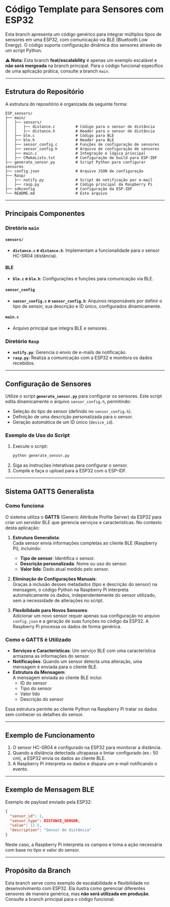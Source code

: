 # Código Template para Sensores com ESP32

Esta branch apresenta um código genérico para integrar múltiplos tipos de sensores em uma ESP32, com comunicação via BLE (Bluetooth Low Energy). O código suporta configuração dinâmica dos sensores através de um script Python.

⚠️ **Nota:** Esta branch **feat/escalability** é apenas um exemplo escalável e **não será mergeada** na branch principal. Para o código funcional específico de uma aplicação prática, consulte a branch `main`.

---

## Estrutura do Repositório

A estrutura do repositório é organizada da seguinte forma:

```
ESP_sensors/
├── main/
│   ├── sensors/
│   │   ├── distance.c         # Código para o sensor de distância
│   │   ├── distance.h         # Header para o sensor de distância
│   ├── ble.c                  # Código para BLE
│   ├── ble.h                  # Header para BLE
│   ├── sensor_config.c        # Funções de configuração de sensores
│   ├── sensor_config.h        # Arquivo de configuração de sensores
│   ├── main.c                 # Integração e lógica principal
│   ├── CMakeLists.txt         # Configuração de build para ESP-IDF
├── generate_sensor.py         # Script Python para configurar sensores
├── config.json                # Arquivo JSON de configuração
├── Rasp/
│   ├── notify.py              # Script de notificação por e-mail
│   ├── rasp.py                # Código principal da Raspberry Pi
├── sdkconfig                  # Configuração da ESP-IDF
└── README.md                  # Este arquivo
```

---

## Principais Componentes

### Diretório `main`

#### **`sensors/`**
- **`distance.c` e `distance.h`**: Implementam a funcionalidade para o sensor HC-SR04 (distância).

#### **BLE**
- **`ble.c` e `ble.h`**: Configurações e funções para comunicação via BLE.

#### **`sensor_config`**
- **`sensor_config.c` e `sensor_config.h`**: Arquivos responsáveis por definir o tipo de sensor, sua descrição e ID único, configurados dinamicamente.

#### **`main.c`**
- Arquivo principal que integra BLE e sensores.

### Diretório `Rasp`

- **`notify.py`**: Gerencia o envio de e-mails de notificação.
- **`rasp.py`**: Realiza a comunicação com a ESP32 e monitora os dados recebidos.

---

## Configuração de Sensores

Utilize o script **`generate_sensor.py`** para configurar os sensores. Este script edita dinamicamente o arquivo `sensor_config.h`, permitindo:

- Seleção do tipo de sensor (definido no `sensor_config.h`).
- Definição de uma descrição personalizada para o sensor.
- Geração automática de um ID único (`device_id`).

### Exemplo de Uso do Script

1. Execute o script:
   ```bash
   python generate_sensor.py
   ```
2. Siga as instruções interativas para configurar o sensor.
3. Compile e faça o upload para a ESP32 com o ESP-IDF.

---

## Sistema GATTS Generalista

### Como funciona

O sistema utiliza o **GATTS** (Generic Attribute Profile Server) da ESP32 para criar um servidor BLE que gerencia serviços e características. No contexto desta aplicação:

1. **Estrutura Generalista**:  
   Cada sensor envia informações completas ao cliente BLE (Raspberry Pi), incluindo:
   - **Tipo de sensor**: Identifica o sensor.
   - **Descrição personalizada**: Nome ou uso do sensor.
   - **Valor lido**: Dado atual medido pelo sensor.

2. **Eliminação de Configurações Manuais**:  
   Graças à inclusão desses metadados (tipo e descrição do sensor) na mensagem, o código Python na Raspberry Pi interpreta automaticamente os dados, independentemente do sensor utilizado, sem a necessidade de alterações no script.

3. **Flexibilidade para Novos Sensores**:  
   Adicionar um novo sensor requer apenas sua configuração no arquivo `config.json` e a geração de suas funções no código da ESP32. A Raspberry Pi processa os dados de forma genérica.

### Como o GATTS é Utilizado

- **Serviços e Características**: Um serviço BLE com uma característica armazena as informações do sensor.  
- **Notificações**: Quando um sensor detecta uma alteração, uma mensagem é enviada para o cliente BLE.  
- **Estrutura da Mensagem**:  
  A mensagem enviada ao cliente BLE inclui:
  - ID do sensor
  - Tipo do sensor
  - Valor lido
  - Descrição do sensor  

Essa estrutura permite ao cliente Python na Raspberry Pi tratar os dados sem conhecer os detalhes do sensor.

---

## Exemplo de Funcionamento

1. O sensor HC-SR04 é configurado na ESP32 para monitorar a distância.
2. Quando a distância detectada ultrapassa o limiar configurado (ex.: 50 cm), a ESP32 envia os dados ao cliente BLE.
3. A Raspberry Pi interpreta os dados e dispara um e-mail notificando o evento.

---

## Exemplo de Mensagem BLE

Exemplo de payload enviado pela ESP32:

```json
{
  "sensor_id": 1,
  "sensor_type": DISTANCE_SENSOR,
  "value": 12.5,
  "description": "Sensor de distância"
}
```

Neste caso, a Raspberry Pi interpreta os campos e toma a ação necessária com base no tipo e valor do sensor.

---

## Propósito da Branch

Esta branch serve como exemplo de escalabilidade e flexibilidade no desenvolvimento com ESP32. Ela ilustra como gerenciar diferentes sensores de maneira genérica, mas **não será utilizada em produção**. Consulte a branch principal para o código funcional.
